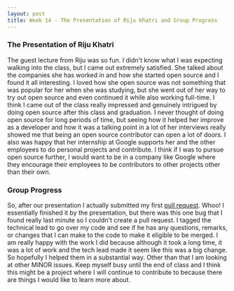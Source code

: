 ```yaml
---
layout: post
title: Week 14 - The Presentation of Riju Khatri and Group Progress
---
```


### The Presentation of Riju Khatri

The guest lecture from Riju was so fun. I didn't know what I was expecting walking into the class, but I came out extremely satisfied. She talked about the companies she has worked in and how she started open source and I found it all interesting. I loved how she open source was not something that was popular for her when she was studying, but she went out of her way to try out open source and even continued it while also working full-time. I think I came out of the class really impressed and genuinely intrigued by doing open source after this class and graduation. I never thought of doing open source for long periods of time, but seeing how it helped her improve as a developer and how it was a talking point in a lot of her interviews really showed me that being an open source contributor can open a lot of doors. I also was happy that her internship at Google supports her and the other employees to do personal projects and contribute. I think if I was to pursue open source further, I would want to be in a company like Google where they encourage their employees to be contributors to other projects other than their own.


### Group Progress

So, after our presentation I actually submitted my first [pull request](https://github.com/cagov/design-system/pull/826). Whoo! I essentially finished it by the presentation, but there was this one bug that I found really last minute so I couldn't create a pull request. I tagged the technical lead to go over my code and see if he has any questions, remarks, or changes that I can make to the code to make it eligible to be merged. I am really happy with the work I did because although it took a long time, it was a lot of work and the tech lead made it seem like this was a big change. So hopefully I helped them in a substantial way. Other than that I am looking at other MINOR issues. Keep myself busy until the end of class and I think this might be a project where I will continue to contribute to because there are things I would like to learn more about. 